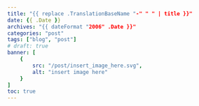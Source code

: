 ```yaml
---
title: "{{ replace .TranslationBaseName "-" " " | title }}"
date: {{ .Date }}
archives: "{{ dateFormat "2006" .Date }}"
categories: "post"
tags: ["blog", "post"]
# draft: true
banner: [
    {
        src: "/post/insert_image_here.svg",
        alt: "insert image here"
    }
]
toc: true
---
```




<!--more-->

